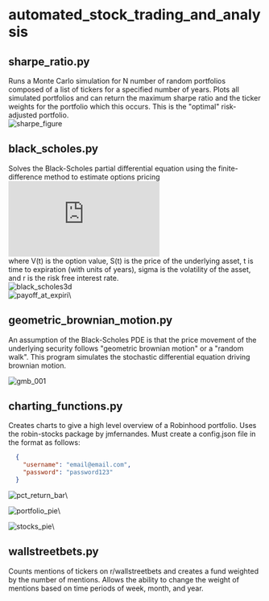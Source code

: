 # automated_stock_trading_and_analysis

## sharpe_ratio.py
Runs a Monte Carlo simulation for N number of random portfolios composed of a list of tickers for a specified number of years.
Plots all simulated portfolios and can return the maximum sharpe ratio and the ticker weights for the portfolio which this occurs. This is the "optimal" risk-adjusted portfolio.\
![sharpe_figure](https://user-images.githubusercontent.com/59593124/109966646-8318c080-7cbe-11eb-9bad-96757e89cc4c.png)


## black_scholes.py
Solves the Black-Scholes partial differential equation using the finite-difference method to estimate options pricing\
![Equation](https://latex.codecogs.com/gif.latex?%5Cfrac%7B%5Cpartial%20V%7D%7B%5Cpartial%20t%7D%20&plus;%20%5Cfrac%7B1%7D%7B2%7D%5Csigma%20S%5E2%20%5Cfrac%7B%5Cpartial%5E2%20V%7D%7B%5Cpartial%20S%5E2%7D%20&plus;rS%5Cfrac%7B%5Cpartial%20V%7D%7B%5Cpartial%20S%7D%20-%20rV%20%3D%200)\
where V(t) is the option value, S(t) is the price of the underlying asset, t is time to expiration (with units of years), sigma is the volatility of the asset, and r is the risk free interest rate. \
![black_scholes3d](https://user-images.githubusercontent.com/59593124/109970138-b5c4b800-7cc2-11eb-8dc4-c4097ff1b758.png)\
![payoff_at_expiri](https://user-images.githubusercontent.com/59593124/109970199-c412d400-7cc2-11eb-919c-f4a022bc55fd.png)\


## geometric_brownian_motion.py
An assumption of the Black-Scholes PDE is that the price movement of the underlying security follows "geometric brownian motion" or a "random walk". This program simulates the stochastic differential equation driving brownian motion.

![gmb_001](https://user-images.githubusercontent.com/59593124/130331228-57568415-f69f-4296-9e00-3b4176997b38.png)


## charting_functions.py
Creates charts to give a high level overview of a Robinhood portfolio. Uses the robin-stocks package by jmfernandes.
Must create a config.json file in the format as follows:

```json
  {
    "username": "email@email.com",
    "password": "password123"
  }
  ```
  
![pct_return_bar](https://user-images.githubusercontent.com/59593124/109975204-684b4980-7cc8-11eb-8e23-11726fe63bf4.png)\
  
![portfolio_pie](https://user-images.githubusercontent.com/59593124/109975345-8ca72600-7cc8-11eb-93f7-ab08681f8ce2.png)\

![stocks_pie](https://user-images.githubusercontent.com/59593124/109975446-a0eb2300-7cc8-11eb-9ec1-d7b7cba691bf.png)\

## wallstreetbets.py
Counts mentions of tickers on r/wallstreetbets and creates a fund weighted by the number of mentions. Allows the ability to change the weight of mentions based on time periods of week, month, and year. 


